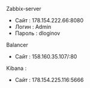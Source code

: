 Zabbix-server 
 * Сайт   : 178.154.222.66:8080
 * Логин  : Admin
 * Пароль : dloginov

Balancer
 * Сайт   : 158.160.35.107/:80

Kibana :
 * Сайт   : 178.154.225.116:5666
